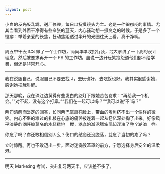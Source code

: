 ```yaml
---
layout: post
---
```


小白的反光板乱跳，送厂修理，每日以抚摸镜头为主。这是一件很郁闷的事情。尤其当看到外面干净得有些夸张的蓝天，内心骚动想一摄爽之的时候。于是多了一个怪癖：举着亲爱的长焦，扭动焦距透过半开的光圈往天上看，真干净啊。

---

周五中午去 ICS 做了一个工作坊，简简单单收拾行装，给大家讲了一下我的设计理念，然后被要求再开一个 PS 的工作坊。虽说一边开玩笑抱怨道他们都不给学费，但还是非常开心。

---

我在说服自己，说服自己不要去找 J，去玩也好，去吃饭也好。我其实很感谢她，感谢她把我叫醒。

那天那晚，我在珠江边黄得有些发白的路灯下跟她苦苦哀求：“再给我一个机会。”“对不起，没有这个打算。”“我们在一起可以吗？”“我可以说‘不’吗？”

两句清醒而淡定的回答，如同两巴掌扇在脸上，带血的嘴角挤不出一个像样的微笑。内心不堪的难过的扎根在心底的痛苦被连着一起从记忆深处掏了出来。好像风平浪静的湖畔被莫名的水怪猛地一搅，湖底的淤泥腾空而起浑浊了整个湖泊一样。

你忘了吗？你还敢相信别人么？伤口的结痂还没脱落，就忘了当初的疼了吗？

立时惊醒。再也不敢迈出一步。面对迷雾般笼罩的前方，宁愿选择身后安全的温柔港。

---

明天 Marketing 考试，突击复习两天半，应该差不多了。
